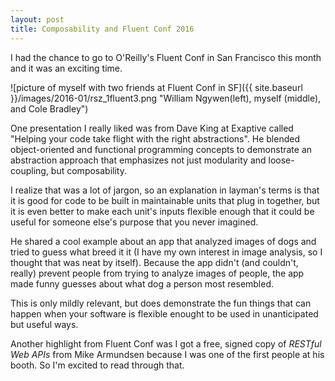 ```yaml
---
layout: post
title: Composability and Fluent Conf 2016
---
```


I had the chance to go to O'Reilly's Fluent Conf in San Francisco this month and it was an exciting time. 

![picture of myself with two friends at Fluent Conf in SF]({{ site.baseurl }}/images/2016-01/rsz_1fluent3.png "William Ngywen(left), myself (middle), and Cole Bradley")

One presentation I really liked was from Dave King at Exaptive called "Helping your code take flight with the right abstractions". He blended object-oriented and functional programming concepts to demonstrate an abstraction approach that emphasizes not just modularity and loose-coupling, but composability.

I realize that was a lot of jargon, so an explanation in layman's terms is that it is good for code to be built in maintainable units that plug in together, but it is even better to make each unit's inputs flexible enough that it could be useful for someone else's purpose that you never imagined.

He shared a cool example about an app that analyzed images of dogs and tried to guess what breed it it (I have my own interest in image analysis, so I thought that was neat by itself). Because the app didn't (and couldn't, really) prevent people from trying to analyze images of people, the app made funny guesses about what dog a person most resembled. 

This is only mildly relevant, but does demonstrate the fun things that can happen when your software is flexible enought to be used in unanticipated but useful ways.

Another highlight from Fluent Conf was I got a free, signed copy of _RESTful Web APIs_ from Mike Armundsen because I was one of the first people at his booth. So I'm excited to read through that.
